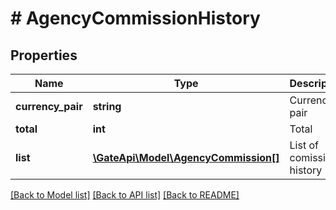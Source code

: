 # # AgencyCommissionHistory

## Properties

Name | Type | Description | Notes
------------ | ------------- | ------------- | -------------
**currency_pair** | **string** | Currency pair | [optional] 
**total** | **int** | Total | [optional] 
**list** | [**\GateApi\Model\AgencyCommission[]**](AgencyCommission.md) | List of comission history | [optional] 

[[Back to Model list]](../../README.md#documentation-for-models) [[Back to API list]](../../README.md#documentation-for-api-endpoints) [[Back to README]](../../README.md)
